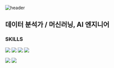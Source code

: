 ![header](https://capsule-render.vercel.app/api?type=waving&color=20BDFF&height=150&section=header&text=정명찬%20Blake%20Jeong&fontColor=b31217&fontSize=50)


데이터 분석가 / 머신러닝, AI 엔지니어 
--------------------------------------
 
 
### SKILLS

<img src="https://img.shields.io/badge/-Oracle SQL-orange"/> <img src="https://img.shields.io/badge/Python-3776AB?style=flat-square&logo=python&logoColor=white"/> <img src="https://img.shields.io/badge/R-276DC3?style=flat-square&logo=R&logoColor=white"/> <img src="https://img.shields.io/badge/TensorFlow-FF6F00?style=flat-square&logo=TensorFlow&logoColor=white"/>

<img src="https://img.shields.io/badge/Excel-217346?style=flat-square&logo=Microsoft Excel&logoColor=white"/> <img src="https://img.shields.io/badge/PowerPoint-B7472A?style=flat-square&logo=Microsoft PowerPoint&logoColor=white"/>

